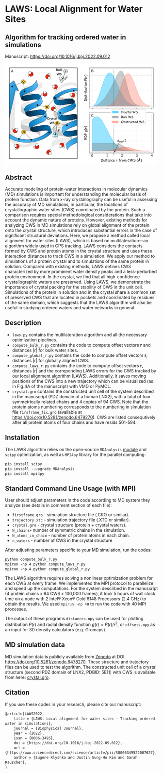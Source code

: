 # LAWS: Local Alignment for Water Sites
## Algorithm for tracking ordered water in simulations 

Manuscript: https://doi.org/10.1016/j.bpj.2022.09.012

<img align ="center" src="Fig2.png" width="600">

## Abstract

Accurate modeling of protein-water interactions in molecular dynamics (MD) simulations is important for understanding the molecular basis of protein function. Data from x-ray crystallography can be useful in assessing the accuracy of MD simulations, in particular, the locations of crystallographic water sites (CWS) coordinated by the protein. Such a comparison requires special methodological considerations that take into account the dynamic nature of proteins. However, existing methods for analyzing CWS in MD simulations rely on global alignment of the protein onto the crystal structure, which introduces substantial errors in the case of significant structural deviations. Here, we propose a method called local alignment for water sites (LAWS), which is based on multilateration—an algorithm widely used in GPS tracking. LAWS considers the contacts formed by CWS and protein atoms in the crystal structure and uses these interaction distances to track CWS in a simulation. We apply our method to simulations of a protein crystal and to simulations of the same protein in solution. Compared with existing methods, LAWS defines CWS characterized by more prominent water density peaks and a less-perturbed protein environment. In the crystal, we find that all high-confidence crystallographic waters are preserved. Using LAWS, we demonstrate the importance of crystal packing for the stability of CWS in the unit cell. Simulations of the protein in solution and in the crystal share a common set of preserved CWS that are located in pockets and coordinated by residues of the same domain, which suggests that the LAWS algorithm will also be useful in studying ordered waters and water networks in general.

## Description
- `laws.py` contains the multilateration algorithm and all the necessary optimization pipelines.
- `compute_bulk_r.py` contains the code to compute offset vectors **r** and distances |r| for bulk water sites.
- `compute_global_r.py` contains the code to compute offset vectors **r**, distances |r| for globally aligned CWS.
- `compute_laws_r.py` contains the code to compute offset vectors **r**, distances |r| and the correponding LAWS errors for the CWS tracked by our local alignment algorithm (LAWS). Additionally, it saves moving positions of the CWS into a new trajectory which can be visualized (as in Fig.4A of the manuscript) with VMD or PyMOL.
- `crystal.gro` contains the constructed unit cell of the system described in the manuscript (PDZ domain of a human LNX2), with a total of four symmetrically related chains and 4 copies of 94 CWS. Note that the protein atoms numbering corresponds to the numbering in simulation file `firsframe_fix.gro` (available at https://doi.org/10.5281/zenodo.6478270). CWS are listed consequtively after all protein atoms of four chains and have resids 501-594. 


## Installation

The LAWS algorithm relies on the open-source `MDAnalysis` [module](https://www.mdanalysis.org/) and `scipy` optimization, as well as `MPI4py` library for the parallel computing: 

```
pip install scipy
pip install --upgrade MDAnalysis
pip install mpi4py
```

## Standard Command Line Usage (with MPI)

User should adjust parameters in the code according to MD system they analyze (see details in comment section of each file): 
- `firstframe.gro` - simulation structure file (.GRO or similar).
- `trajectory.xtc` - simulation trajectory file (.XTC or similar).
- `crystal.gro` - crystal structure (protein + crystal waters).
- `N_chains`- number of symmetric chains in the simulation.
- `N_atoms_in_chain` - number of protein atoms in each chain.
- `n_waters` - number of CWS in the crystal structure

After adjusting parameters specific to your MD simulation, run the codes:
```
python compute_bulk_r.py
mpirun -np 4 python compute_laws_r.py
mpirun -np 4 python compute_global_r.py
```
The LAWS algorithm requires solving a nonlinear optimization problem for each CWS at every frame. We implemented the MPI protocol to parallelize and speed up the computations. For the system described in the manuscript (4 protein chains x 94 CWS x 100,000 frames), it took 5 hours of wall clock time on a node with 2 Intel® Xeon® Gold 6148 Processors (2.4 GHz) to obtain the results. We used `mpirun -np 40` to run the code with 40 MPI processes. 

The output of these programs `distances.npy` can be used for plotting distribution $P(r)$ and radial density function $g(r) = P(r) / r^2$, or `offsets.npy` as an input for 3D density calculators (e.g. Gromaps). 

## MD simulation data
MD simulation data is publicly available from [Zenodo](https://doi.org/10.5281/zenodo.6478270) at DOI: https://doi.org/10.5281/zenodo.6478270. These structure and trajectory files can be used to test the algorithm. The constructed unit cell of a crystal structure (second PDZ domain of LNX2, PDBID: 5E11) with CWS is available from here: [crystal.gro](https://github.com/rauscher-lab/LAWS/blob/main/crystal.gro).

## Citation
If you use these codes in your research, please cite our manuscript:
```
@article{LAWS2022,
	title = {LAWS: Local alignment for water sites – Tracking ordered water in simulations},
	journal = {Biophysical Journal},
	year = {2022},
	issn = {0006-3495},
	doi = {https://doi.org/10.1016/j.bpj.2022.09.012},
	url = {https://www.sciencedirect.com/science/article/pii/S0006349522007627},
	author = {Eugene Klyshko and Justin Sung-Ho Kim and Sarah Rauscher},
}

```
